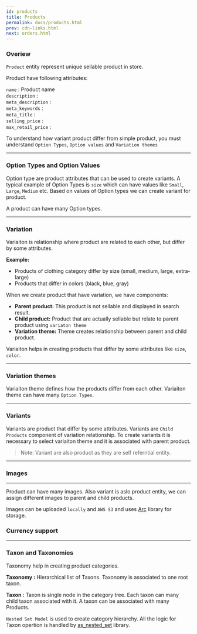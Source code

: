 ```yaml
---
id: products
title: Products
permalink: docs/products.html
prev: cdn-links.html
next: orders.html
---
```


### Overiew

`Product` entity represent unique sellable product in store.

Product have following attributes:

`name` : Product name  
`description` :  
`meta_description` :  
`meta_keywords` :  
`meta_title` :  
`selling_price` :  
`max_retail_price` :  

To understand how variant product differ from simple product, you must understand `Option Types`, `Option values` and `Variation themes`

-------

### Option Types and Option Values

Option type are product attributes that can be used to create variants. A typical example of Option Types
is `size` which can have values like `Small`, `Large`, `Medium` etc. Based on values of Option types we can
create variant for product.

A product can have many Option types.

--------

### Variation

Variaiton is relationship where product are related to each other, but differ by some attributes.

**Example:**

- Products of clothing category differ by size (small, medium, large, extra-large)
- Products that differ in colors (black, blue, gray)

When we create product that have variation, we have components:
- **Parent product:** This product is not sellable and displayed in search result.
- **Child product:** Product that are actually sellable but relate to parent product using `variaton theme`
- **Variation theme:** Theme creates relationship between parent and child product.

Variaiton helps in creating products that differ by some attributes like `size`, `color`.

--------

### Variation themes

Variaiton theme defines how the products differ from each other. Variaiton theme can have many `Option Types`.

--------

### Variants

Variants are product that differ by some attributes. Variants are `Child Products` component of variation relationship. To create variants it is necessary to select variaiton theme and it is associated with parent product.


> Note: Variant are also product as they are self referntial entity.
--------

### Images
--------

Product can have many images. Also variant is aslo product entity, we can assign different images to parent and child products.

Images can be uploaded `locally` and `AWS S3` and uses [Arc](https://github.com/stavro/arc) library for storage.

### Currency support
--------


### Taxon and Taxonomies

Taxonomy help in creating product categories.

**Taxonomy :** Hierarchical list of Taxons. Taxonomy is associated to one root taxon.

**Taxon :** Taxon is single node in the category tree. Each taxon can many child taxon associated with it. A taxon can be associated with many Products.

`Nested Set Model` is used to create category hierarchy. All the logic for Taxon opertion is handled by [as_nested_set](https://github.com/SagarKarwande/as_nested_set) library.
